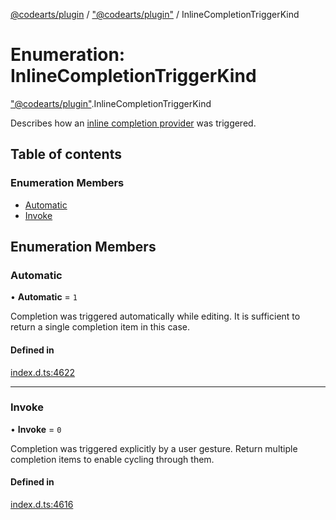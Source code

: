 [@codearts/plugin](../README.md) / ["@codearts/plugin"](../modules/_codearts_plugin_.md) / InlineCompletionTriggerKind

# Enumeration: InlineCompletionTriggerKind

["@codearts/plugin"](../modules/_codearts_plugin_.md).InlineCompletionTriggerKind

Describes how an [inline completion provider](../interfaces/codearts_plugin_.InlineCompletionItemProvider.md) was triggered.

## Table of contents

### Enumeration Members

- [Automatic](codearts_plugin_.InlineCompletionTriggerKind.md#automatic)
- [Invoke](codearts_plugin_.InlineCompletionTriggerKind.md#invoke)

## Enumeration Members

### Automatic

• **Automatic** = ``1``

Completion was triggered automatically while editing.
It is sufficient to return a single completion item in this case.

#### Defined in

[index.d.ts:4622](https://github.com/huaweicloud/cloudide-plugin-api/blob/03b481c/index.d.ts#L4622)

___

### Invoke

• **Invoke** = ``0``

Completion was triggered explicitly by a user gesture.
Return multiple completion items to enable cycling through them.

#### Defined in

[index.d.ts:4616](https://github.com/huaweicloud/cloudide-plugin-api/blob/03b481c/index.d.ts#L4616)
